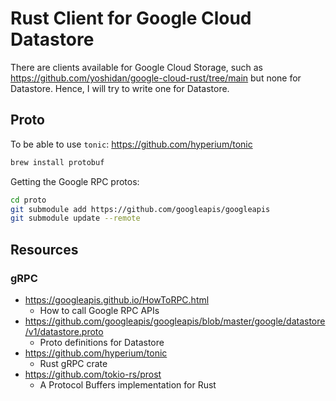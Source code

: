 # Rust Client for Google Cloud Datastore

There are clients available for Google Cloud Storage, such as https://github.com/yoshidan/google-cloud-rust/tree/main
but none for Datastore. Hence, I will try to write one for Datastore.

## Proto

To be able to use `tonic`: https://github.com/hyperium/tonic
```bash
brew install protobuf
```

Getting the Google RPC protos:
```bash
cd proto
git submodule add https://github.com/googleapis/googleapis
git submodule update --remote
```

## Resources

### gRPC
- https://googleapis.github.io/HowToRPC.html
  - How to call Google RPC APIs
- https://github.com/googleapis/googleapis/blob/master/google/datastore/v1/datastore.proto
  - Proto definitions for Datastore
- https://github.com/hyperium/tonic
  - Rust gRPC crate
- https://github.com/tokio-rs/prost
  - A Protocol Buffers implementation for Rust
